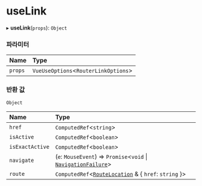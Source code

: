 # useLink

▸ **useLink**(`props`): `Object`

### 파라미터

| Name | Type |
| :------ | :------ |
| `props` | `VueUseOptions`<`RouterLinkOptions`\> |

### 반환 값

`Object`

| Name | Type |
| :------ | :------ |
| `href` | `ComputedRef`<`string`\> |
| `isActive` | `ComputedRef`<`boolean`\> |
| `isExactActive` | `ComputedRef`<`boolean`\> |
| `navigate` | (`e`: `MouseEvent`) => `Promise`<`void` \| [`NavigationFailure`](../interfaces/NavigationFailure.md)\> |
| `route` | `ComputedRef`<[`RouteLocation`](../interfaces/RouteLocation.md) & { `href`: `string`  }\> |